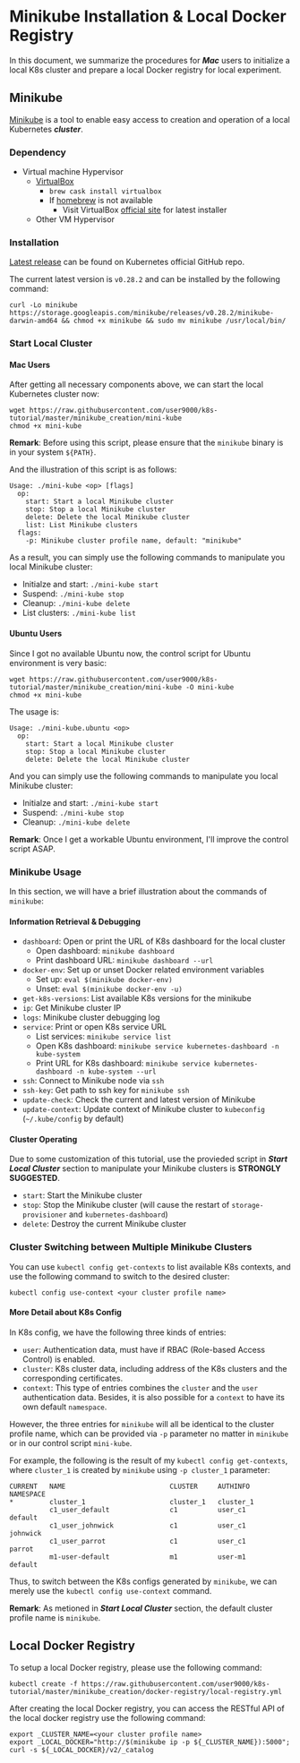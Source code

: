 # Minikube Installation \& Local Docker Registry

In this document, we summarize the procedures for ***Mac*** users to initialize a local K8s cluster and prepare a local Docker registry for local experiment.

## Minikube

[Minikube](https://kubernetes.io/docs/setup/minikube/) is a tool to enable easy access to creation and operation of a local Kubernetes ***cluster***.

### Dependency

- Virtual machine Hypervisor
    - [VirtualBox](https://www.virtualbox.org/wiki/Downloads)
        - `brew cask install virtualbox`
        - If [homebrew](https://brew.sh) is not available
            - Visit VirtualBox [official site](https://www.virtualbox.org/wiki/Downloads) for latest installer
    - Other VM Hypervisor

### Installation

[Latest release](https://github.com/kubernetes/minikube/releases) can be found on Kubernetes official GitHub repo.

The current latest version is `v0.28.2` and can be installed by the following command:

`curl -Lo minikube https://storage.googleapis.com/minikube/releases/v0.28.2/minikube-darwin-amd64 && chmod +x minikube && sudo mv minikube /usr/local/bin/`

### Start Local Cluster

#### Mac Users

After getting all necessary components above, we can start the local Kubernetes cluster now:

```
wget https://raw.githubusercontent.com/user9000/k8s-tutorial/master/minikube_creation/mini-kube
chmod +x mini-kube
```

**Remark**: Before using this script, please ensure that the `minikube` binary is in your system `${PATH}`.

And the illustration of this script is as follows:

```
Usage: ./mini-kube <op> [flags]
  op:
    start: Start a local Minikube cluster
    stop: Stop a local Minikube cluster
    delete: Delete the local Minikube cluster
    list: List Minikube clusters
  flags:
    -p: Minikube cluster profile name, default: "minikube"

```

As a result, you can simply use the following commands to manipulate you local Minikube cluster:

- Initialze and start: `./mini-kube start`
- Suspend: `./mini-kube stop`
- Cleanup: `./mini-kube delete`
- List clusters: `./mini-kube list`

#### Ubuntu Users

Since I got no available Ubuntu now, the control script for Ubuntu environment is very basic:

```
wget https://raw.githubusercontent.com/user9000/k8s-tutorial/master/minikube_creation/mini-kube -O mini-kube
chmod +x mini-kube
```

The usage is:

```
Usage: ./mini-kube.ubuntu <op>
  op:
    start: Start a local Minikube cluster
    stop: Stop a local Minikube cluster
    delete: Delete the local Minikube cluster
```

And you can simply use the following commands to manipulate you local Minikube cluster:

- Initialze and start: `./mini-kube start`
- Suspend: `./mini-kube stop`
- Cleanup: `./mini-kube delete`

**Remark**: Once I get a workable Ubuntu environment, I'll improve the control script ASAP.

### Minikube Usage

In this section, we will have a brief illustration about the commands of `minikube`:

#### Information Retrieval & Debugging

- `dashboard`: Open or print the URL of K8s dashboard for the local cluster
  - Open dashboard: `minikube dashboard`
  - Print dashboard URL: `minikube dashboard --url`
- `docker-env`: Set up or unset Docker related environment variables
  - Set up: `eval $(minikube docker-env)`
  - Unset: `eval $(minikube docker-env -u)`
- `get-k8s-versions`: List available K8s versions for the minikube
- `ip`: Get Minikube cluster IP
- `logs`: Minikube cluster debugging log
- `service`: Print or open K8s service URL
  - List services: `minikube service list`
  - Open K8s dashboard: `minikube service kubernetes-dashboard -n kube-system`
  - Print URL for K8s dashboard: `minikube service kubernetes-dashboard -n kube-system --url`
- `ssh`: Connect to Minikube node via `ssh`
- `ssh-key`: Get path to ssh key for `minikube ssh`
- `update-check`: Check the current and latest version of Minikube
- `update-context`: Update context of Minikube cluster to `kubeconfig` (`~/.kube/config` by default)

#### Cluster Operating

Due to some customization of this tutorial, use the provieded script in ***Start Local Cluster*** section to manipulate your Minikube clusters is **STRONGLY SUGGESTED**.

- `start`: Start the Minikube cluster
- `stop`: Stop the Minikube cluster (will cause the restart of `storage-provisioner` and `kubernetes-dashboard`)
- `delete`: Destroy the current Minikube cluster

### Cluster Switching between Multiple Minikube Clusters

You can use `kubectl config get-contexts` to list available K8s contexts, and use the following command to switch to the desired cluster:

```
kubectl config use-context <your cluster profile name>
```

#### More Detail about K8s Config

In K8s config, we have the following three kinds of entries:

- `user`: Authentication data, must have if RBAC (Role-based Access Control) is enabled.
- `cluster`: K8s cluster data, including address of the K8s clusters and the corresponding certificates.
- `context`: This type of entries combines the `cluster` and the `user` authentication data. Besides, it is also possible for a `context` to have its own default `namespace`.

However, the three entries for `minikube` will all be identical to the cluster profile name, which can be provided via `-p` parameter no matter in `minikube` or in our control script `mini-kube`.

For example, the following is the result of my `kubectl config get-contexts`, where `cluster_1` is created by `minikube` using `-p cluster_1` parameter:

```
CURRENT   NAME                          CLUSTER     AUTHINFO            NAMESPACE
*         cluster_1                     cluster_1   cluster_1           
          c1_user_default               c1          user_c1             default
          c1_user_johnwick              c1          user_c1             johnwick
          c1_user_parrot                c1          user_c1             parrot
          m1-user-default               m1          user-m1             default
```

Thus, to switch between the K8s configs generated by `minikube`, we can merely use the `kubectl config use-context` command. 

**Remark**: As metioned in ***Start Local Cluster*** section, the default cluster profile name is `minikube`.

## Local Docker Registry

To setup a local Docker registry, please use the following command:

`kubectl create -f https://raw.githubusercontent.com/user9000/k8s-tutorial/master/minikube_creation/docker-registry/local-registry.yml`

After creating the local Docker registry, you can access the RESTful API of the local docker registry use the following command:

```
export _CLUSTER_NAME=<your cluster profile name>
export _LOCAL_DOCKER="http://$(minikube ip -p ${_CLUSTER_NAME}):5000";
curl -s ${_LOCAL_DOCKER}/v2/_catalog
```

